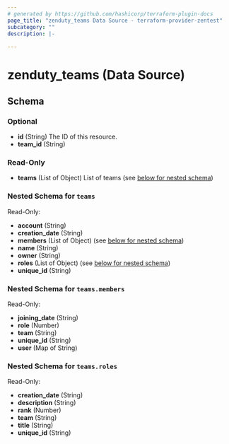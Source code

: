 ```yaml
---
# generated by https://github.com/hashicorp/terraform-plugin-docs
page_title: "zenduty_teams Data Source - terraform-provider-zentest"
subcategory: ""
description: |-
  
---
```


# zenduty_teams (Data Source)





<!-- schema generated by tfplugindocs -->
## Schema

### Optional

- **id** (String) The ID of this resource.
- **team_id** (String)

### Read-Only

- **teams** (List of Object) List of teams (see [below for nested schema](#nestedatt--teams))

<a id="nestedatt--teams"></a>
### Nested Schema for `teams`

Read-Only:

- **account** (String)
- **creation_date** (String)
- **members** (List of Object) (see [below for nested schema](#nestedobjatt--teams--members))
- **name** (String)
- **owner** (String)
- **roles** (List of Object) (see [below for nested schema](#nestedobjatt--teams--roles))
- **unique_id** (String)

<a id="nestedobjatt--teams--members"></a>
### Nested Schema for `teams.members`

Read-Only:

- **joining_date** (String)
- **role** (Number)
- **team** (String)
- **unique_id** (String)
- **user** (Map of String)


<a id="nestedobjatt--teams--roles"></a>
### Nested Schema for `teams.roles`

Read-Only:

- **creation_date** (String)
- **description** (String)
- **rank** (Number)
- **team** (String)
- **title** (String)
- **unique_id** (String)


